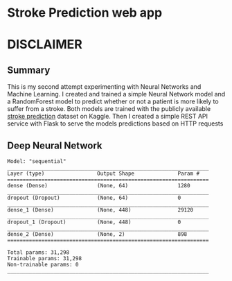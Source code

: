 # Stroke Prediction web app

# DISCLAIMER



## Summary

This is my second attempt experimenting with Neural Networks and Machine Learning.
I created  and trained a simple Neural Network model and a RandomForest model to predict whether or not  a patient is more likely to suffer from a stroke.
Both models are trained with the publicly available  [stroke prediction](https://www.kaggle.com/fedesoriano/stroke-prediction-dataset) dataset on Kaggle.
Then I created a simple REST API service with Flask to serve the models predictions based on HTTP requests


## Deep Neural Network


```buildoutcfg
Model: "sequential"
_________________________________________________________________
Layer (type)                 Output Shape              Param #
=================================================================
dense (Dense)                (None, 64)                1280
_________________________________________________________________
dropout (Dropout)            (None, 64)                0
_________________________________________________________________
dense_1 (Dense)              (None, 448)               29120
_________________________________________________________________
dropout_1 (Dropout)          (None, 448)               0
_________________________________________________________________
dense_2 (Dense)              (None, 2)                 898
=================================================================

Total params: 31,298
Trainable params: 31,298
Non-trainable params: 0
_________________________________________________________________
```